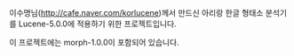 이수명님(http://cafe.naver.com/korlucene)께서 만드신 아리랑 한글 형태소 분석기를 Lucene-5.0.0에 적용하기 위한 프로젝트입니다.

이 프로젝트에는 morph-1.0.0이 포함되어 있습니다.
